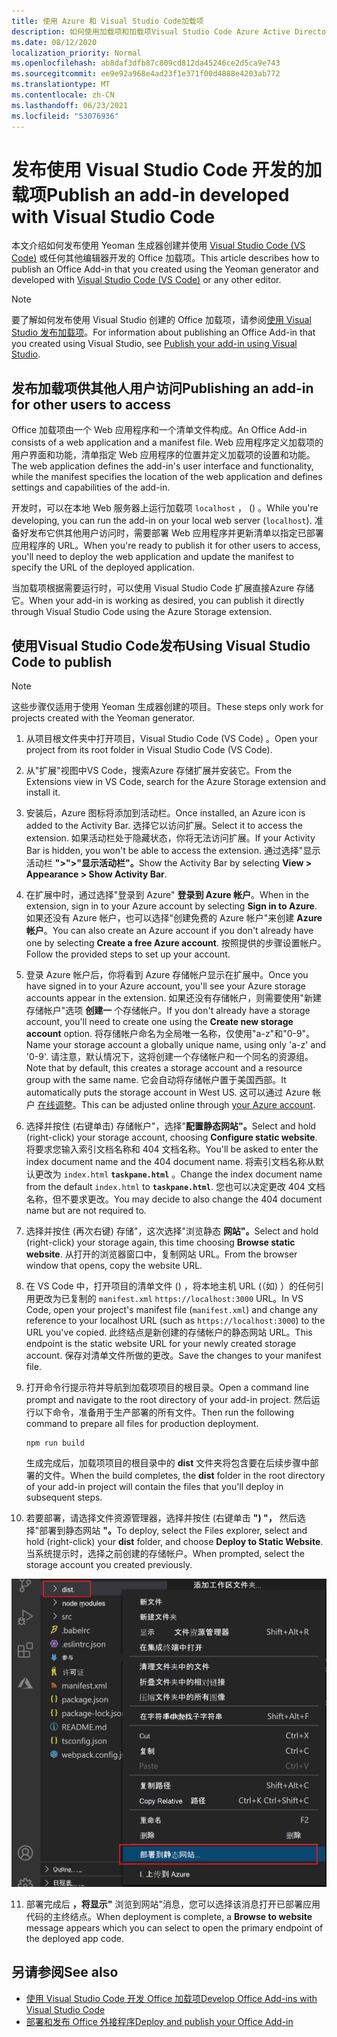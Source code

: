 ```yaml
---
title: 使用 Azure 和 Visual Studio Code加载项
description: 如何使用加载项和加载项Visual Studio Code Azure Active Directory
ms.date: 08/12/2020
localization_priority: Normal
ms.openlocfilehash: ab8daf3dfb87c809cd812da45246ce2d5ca9e743
ms.sourcegitcommit: ee9e92a968e4ad23f1e371f00d4888e4203ab772
ms.translationtype: MT
ms.contentlocale: zh-CN
ms.lasthandoff: 06/23/2021
ms.locfileid: "53076936"
---
```

# <a name="publish-an-add-in-developed-with-visual-studio-code"></a><span data-ttu-id="74ab0-103">发布使用 Visual Studio Code 开发的加载项</span><span class="sxs-lookup"><span data-stu-id="74ab0-103">Publish an add-in developed with Visual Studio Code</span></span>

<span data-ttu-id="74ab0-104">本文介绍如何发布使用 Yeoman 生成器创建并使用 [Visual Studio Code (VS Code)](https://code.visualstudio.com) 或任何其他编辑器开发的 Office 加载项。</span><span class="sxs-lookup"><span data-stu-id="74ab0-104">This article describes how to publish an Office Add-in that you created using the Yeoman generator and developed with [Visual Studio Code (VS Code)](https://code.visualstudio.com) or any other editor.</span></span>

> [!NOTE]
> <span data-ttu-id="74ab0-105">要了解如何发布使用 Visual Studio 创建的 Office 加载项，请参阅[使用 Visual Studio 发布加载项](package-your-add-in-using-visual-studio.md)。</span><span class="sxs-lookup"><span data-stu-id="74ab0-105">For information about publishing an Office Add-in that you created using Visual Studio, see [Publish your add-in using Visual Studio](package-your-add-in-using-visual-studio.md).</span></span>

## <a name="publishing-an-add-in-for-other-users-to-access"></a><span data-ttu-id="74ab0-106">发布加载项供其他人用户访问</span><span class="sxs-lookup"><span data-stu-id="74ab0-106">Publishing an add-in for other users to access</span></span>

<span data-ttu-id="74ab0-107">Office 加载项由一个 Web 应用程序和一个清单文件构成。</span><span class="sxs-lookup"><span data-stu-id="74ab0-107">An Office Add-in consists of a web application and a manifest file.</span></span> <span data-ttu-id="74ab0-108">Web 应用程序定义加载项的用户界面和功能，清单指定 Web 应用程序的位置并定义加载项的设置和功能。</span><span class="sxs-lookup"><span data-stu-id="74ab0-108">The web application defines the add-in's user interface and functionality, while the manifest specifies the location of the web application and defines settings and capabilities of the add-in.</span></span>

<span data-ttu-id="74ab0-109">开发时，可以在本地 Web 服务器上运行加载项 `localhost` ， () 。</span><span class="sxs-lookup"><span data-stu-id="74ab0-109">While you're developing, you can run the add-in on your local web server (`localhost`).</span></span> <span data-ttu-id="74ab0-110">准备好发布它供其他用户访问时，需要部署 Web 应用程序并更新清单以指定已部署应用程序的 URL。</span><span class="sxs-lookup"><span data-stu-id="74ab0-110">When you're ready to publish it for other users to access, you'll need to deploy the web application and update the manifest to specify the URL of the deployed application.</span></span>

<span data-ttu-id="74ab0-111">当加载项根据需要运行时，可以使用 Visual Studio Code 扩展直接Azure 存储它。</span><span class="sxs-lookup"><span data-stu-id="74ab0-111">When your add-in is working as desired, you can publish it directly through Visual Studio Code using the Azure Storage extension.</span></span>

## <a name="using-visual-studio-code-to-publish"></a><span data-ttu-id="74ab0-112">使用Visual Studio Code发布</span><span class="sxs-lookup"><span data-stu-id="74ab0-112">Using Visual Studio Code to publish</span></span>

>[!NOTE]
> <span data-ttu-id="74ab0-113">这些步骤仅适用于使用 Yeoman 生成器创建的项目。</span><span class="sxs-lookup"><span data-stu-id="74ab0-113">These steps only work for projects created with the Yeoman generator.</span></span>

1. <span data-ttu-id="74ab0-114">从项目根文件夹中打开项目，Visual Studio Code (VS Code) 。</span><span class="sxs-lookup"><span data-stu-id="74ab0-114">Open your project from its root folder in Visual Studio Code (VS Code).</span></span>
2. <span data-ttu-id="74ab0-115">从"扩展"视图中VS Code，搜索Azure 存储扩展并安装它。</span><span class="sxs-lookup"><span data-stu-id="74ab0-115">From the Extensions view in VS Code, search for the Azure Storage extension and install it.</span></span>
3. <span data-ttu-id="74ab0-116">安装后，Azure 图标将添加到活动栏。</span><span class="sxs-lookup"><span data-stu-id="74ab0-116">Once installed, an Azure icon is added to the Activity Bar.</span></span> <span data-ttu-id="74ab0-117">选择它以访问扩展。</span><span class="sxs-lookup"><span data-stu-id="74ab0-117">Select it to access the extension.</span></span> <span data-ttu-id="74ab0-118">如果活动栏处于隐藏状态，你将无法访问扩展。</span><span class="sxs-lookup"><span data-stu-id="74ab0-118">If your Activity Bar is hidden, you won't be able to access the extension.</span></span> <span data-ttu-id="74ab0-119">通过选择"显示活动栏 **">">"显示活动栏"。**</span><span class="sxs-lookup"><span data-stu-id="74ab0-119">Show the Activity Bar by selecting **View > Appearance > Show Activity Bar**.</span></span>
4. <span data-ttu-id="74ab0-120">在扩展中时，通过选择"登录到 Azure" **登录到 Azure 帐户**。</span><span class="sxs-lookup"><span data-stu-id="74ab0-120">When in the extension, sign in to your Azure account by selecting **Sign in to Azure**.</span></span> <span data-ttu-id="74ab0-121">如果还没有 Azure 帐户，也可以选择"创建免费的 Azure 帐户"来创建 **Azure 帐户**。</span><span class="sxs-lookup"><span data-stu-id="74ab0-121">You can also create an Azure account if you don't already have one by selecting **Create a free Azure account**.</span></span> <span data-ttu-id="74ab0-122">按照提供的步骤设置帐户。</span><span class="sxs-lookup"><span data-stu-id="74ab0-122">Follow the provided steps to set up your account.</span></span>
5. <span data-ttu-id="74ab0-123">登录 Azure 帐户后，你将看到 Azure 存储帐户显示在扩展中。</span><span class="sxs-lookup"><span data-stu-id="74ab0-123">Once you have signed in to your Azure account, you'll see your Azure storage accounts appear in the extension.</span></span> <span data-ttu-id="74ab0-124">如果还没有存储帐户，则需要使用"新建存储帐户"选项 **创建一** 个存储帐户。</span><span class="sxs-lookup"><span data-stu-id="74ab0-124">If you don't already have a storage account, you'll need to create one using the **Create new storage account** option.</span></span> <span data-ttu-id="74ab0-125">将存储帐户命名为全局唯一名称，仅使用"a-z"和"0-9"。</span><span class="sxs-lookup"><span data-stu-id="74ab0-125">Name your storage account a globally unique name, using only 'a-z' and '0-9'.</span></span> <span data-ttu-id="74ab0-126">请注意，默认情况下，这将创建一个存储帐户和一个同名的资源组。</span><span class="sxs-lookup"><span data-stu-id="74ab0-126">Note that by default, this creates a storage account and a resource group with the same name.</span></span> <span data-ttu-id="74ab0-127">它会自动将存储帐户置于美国西部。</span><span class="sxs-lookup"><span data-stu-id="74ab0-127">It automatically puts the storage account in West US.</span></span> <span data-ttu-id="74ab0-128">这可以通过 Azure 帐户 [在线调整](https://portal.azure.com/)。</span><span class="sxs-lookup"><span data-stu-id="74ab0-128">This can be adjusted online through [your Azure account](https://portal.azure.com/).</span></span>
6. <span data-ttu-id="74ab0-129">选择并按住 (右键单击) 存储帐户"，选择"**配置静态网站"。**</span><span class="sxs-lookup"><span data-stu-id="74ab0-129">Select and hold (right-click) your storage account, choosing **Configure static website**.</span></span> <span data-ttu-id="74ab0-130">将要求您输入索引文档名称和 404 文档名称。</span><span class="sxs-lookup"><span data-stu-id="74ab0-130">You'll be asked to enter the index document name and the 404 document name.</span></span> <span data-ttu-id="74ab0-131">将索引文档名称从默认更改为 `index.html` **`taskpane.html`** 。</span><span class="sxs-lookup"><span data-stu-id="74ab0-131">Change the index document name from the default `index.html` to **`taskpane.html`**.</span></span> <span data-ttu-id="74ab0-132">您也可以决定更改 404 文档名称，但不要求更改。</span><span class="sxs-lookup"><span data-stu-id="74ab0-132">You may decide to also change the 404 document name but are not required to.</span></span>
7. <span data-ttu-id="74ab0-133">选择并按住 (再次右键) 存储"，这次选择"浏览静态 **网站"。**</span><span class="sxs-lookup"><span data-stu-id="74ab0-133">Select and hold (right-click) your storage again, this time choosing **Browse static website**.</span></span> <span data-ttu-id="74ab0-134">从打开的浏览器窗口中，复制网站 URL。</span><span class="sxs-lookup"><span data-stu-id="74ab0-134">From the browser window that opens, copy the website URL.</span></span>
8. <span data-ttu-id="74ab0-135">在 VS Code 中，打开项目的清单文件 () ，将本地主机 URL (（如) ）的任何引用更改为已复制的 `manifest.xml` `https://localhost:3000` URL。</span><span class="sxs-lookup"><span data-stu-id="74ab0-135">In VS Code, open your project's manifest file (`manifest.xml`) and change any reference to your localhost URL (such as `https://localhost:3000`) to the URL you've copied.</span></span> <span data-ttu-id="74ab0-136">此终结点是新创建的存储帐户的静态网站 URL。</span><span class="sxs-lookup"><span data-stu-id="74ab0-136">This endpoint is the static website URL for your newly created storage account.</span></span> <span data-ttu-id="74ab0-137">保存对清单文件所做的更改。</span><span class="sxs-lookup"><span data-stu-id="74ab0-137">Save the changes to your manifest file.</span></span>
9. <span data-ttu-id="74ab0-138">打开命令行提示符并导航到加载项项目的根目录。</span><span class="sxs-lookup"><span data-stu-id="74ab0-138">Open a command line prompt and navigate to the root directory of your add-in project.</span></span> <span data-ttu-id="74ab0-139">然后运行以下命令，准备用于生产部署的所有文件。</span><span class="sxs-lookup"><span data-stu-id="74ab0-139">Then run the following command to prepare all files for production deployment.</span></span>

    ```command&nbsp;line
    npm run build
    ```

    <span data-ttu-id="74ab0-140">生成完成后，加载项项目的根目录中的 **dist** 文件夹将包含要在后续步骤中部署的文件。</span><span class="sxs-lookup"><span data-stu-id="74ab0-140">When the build completes, the **dist** folder in the root directory of your add-in project will contain the files that you'll deploy in subsequent steps.</span></span>

10. <span data-ttu-id="74ab0-141">若要部署，请选择文件资源管理器，选择并按住 (右键单击 **") "，** 然后选择"部署到静态网站 **"。**</span><span class="sxs-lookup"><span data-stu-id="74ab0-141">To deploy, select the Files explorer, select and hold (right-click) your **dist** folder, and choose **Deploy to Static Website**.</span></span> <span data-ttu-id="74ab0-142">当系统提示时，选择之前创建的存储帐户。</span><span class="sxs-lookup"><span data-stu-id="74ab0-142">When prompted, select the storage account you created previously.</span></span>

![部署到静态网站。](../images/deploy-to-static-website.png)

11. <span data-ttu-id="74ab0-144">部署完成后 **，将显示"** 浏览到网站"消息，您可以选择该消息打开已部署应用代码的主终结点。</span><span class="sxs-lookup"><span data-stu-id="74ab0-144">When deployment is complete, a **Browse to website** message appears which you can select to open the primary endpoint of the deployed app code.</span></span>

## <a name="see-also"></a><span data-ttu-id="74ab0-145">另请参阅</span><span class="sxs-lookup"><span data-stu-id="74ab0-145">See also</span></span>

- [<span data-ttu-id="74ab0-146">使用 Visual Studio Code 开发 Office 加载项</span><span class="sxs-lookup"><span data-stu-id="74ab0-146">Develop Office Add-ins with Visual Studio Code</span></span>](../develop/develop-add-ins-vscode.md)
- [<span data-ttu-id="74ab0-147">部署和发布 Office 外接程序</span><span class="sxs-lookup"><span data-stu-id="74ab0-147">Deploy and publish your Office Add-in</span></span>](../publish/publish.md)
